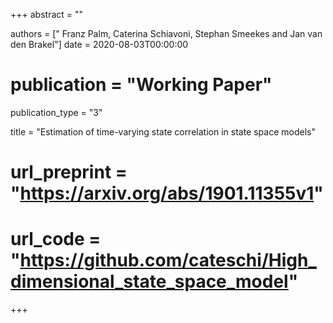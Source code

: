 +++
abstract = ""

authors = [" Franz Palm, Caterina Schiavoni, Stephan Smeekes and Jan van den Brakel"]
date = 2020-08-03T00:00:00
# publication = "Working Paper"

publication_type = "3"

title = "Estimation of time-varying state correlation in state space models"
# url_preprint = "https://arxiv.org/abs/1901.11355v1"
# url_code = "https://github.com/cateschi/High_dimensional_state_space_model"
+++

